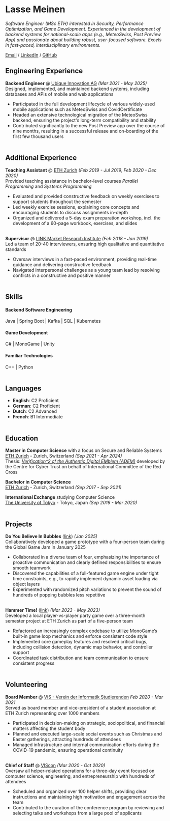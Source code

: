 # Lasse Meinen

_Software Engineer (MSc ETH) interested in Security, Performance Optimization, and Game Development. Experienced in the development of backend systems for national-scale apps (e.g., MeteoSwiss, Post Preview App) and passionate about building robust, user-focused software. Excels in fast-paced, interdisciplinary environments._

[Email](mailto:lasse.meinen@proton.me) / [LinkedIn](https://www.linkedin.com/in/lasse-meinen/) / [GitHub](https://github.com/lmeinen) 

## Engineering Experience

**Backend Engineer** @ [Ubique Innovation AG](https://www.ubique.ch/) _(Mar 2021 - May 2025)_ <br>
Designed, implemented, and maintained backend systems, including
databases and APIs of mobile and web applications
- Participated in the full development lifecycle of various widely-used
mobile applications such as MeteoSwiss and CovidCertificate
- Headed an extensive technological migration of the MeteoSwiss
backend, ensuring the project's long-term compatibility and stability
- Contributed significantly to the new Post Preview app over the course
of nine months, resulting in a successful release and on-boarding of
the first few thousand users
<br><br>

## Additional Experience

**Teaching Assistant** @ [ETH Zurich](https://ethz.ch/) _(Feb 2019 - Jul 2019, Feb 2020 - Dec 2020)_ <br>
Provided teaching assistance in bachelor-level courses *Parallel Programming*
and *Systems Programming*
- Evaluated and provided constructive feedback on weekly exercises to
support students throughout the semester
- Led weekly exercise sessions, explaining core concepts and
encouraging students to discuss assignments in-depth
- Organized and delivered a 5-day exam preparation workshop, incl. the
development of a 60-page workbook, exercises, and slides
<br><br>

**Supervisor** @ [LINK Market Research Institute](https://www.link.ch/) _(Feb 2018 - Jan 2019)_ <br>
Led a team of 20-40 interviewers, ensuring high qualitative and quantitative
standards
- Oversaw interviews in a fast-paced environment, providing real-time
guidance and delivering constructive feedback
- Navigated interpersonal challenges as a young team lead by resolving
conflicts in a constructive and positive manner
<br><br>

## Skills
#### Backend Software Engineering
Java | Spring Boot | Kafka | SQL | Kubernetes

#### Game Development
C# | MonoGame | Unity

#### Familiar Technologies
C++ | Python
<br><br>

## Languages

- **English**: C2 Proficient
- **German**: C2 Proficient
- **Dutch**: C2 Advanced
- **French**: B1 Intermediate 
<br><br>

## Education

**Master in Computer Science** with a focus on Secure and Reliable Systems<br>
[ETH Zurich](https://ethz.ch/) - Zurich, Switzerland _(Sep 2021 - Apr 2024)_ <br>
Thesis: [_Verification^2 of the Authentic Digital EMblem (ADEM)_](https://ethz.ch/content/dam/ethz/special-interest/infk/chair-program-method/pm/documents/Education/Theses/Lasse_Meinen_MA_Description.pdf) developed by the Centre for Cyber Trust on behalf of International Committee of the Red Cross <br>

**Bachelor in Computer Science**<br>
[ETH Zurich](https://ethz.ch/) - Zurich, Switzerland _(Sep 2017 - Sep 2021)_

**International Exchange** studying Computer Science<br>
[The University of Tokyo](https://www.u-tokyo.ac.jp/en/) - Tokyo, Japan _(Sep 2019 - Mar 2020)_
<br><br>

## Projects
**Do You Believe In Bubbles** ([link](https://globalgamejam.org/games/2025/untitled-bubbles-3)) _(Jan 2025)_ <br>
Collaboratively developed a game prototype with a four-person team during the Global Game Jam in January 2025
- Collaborated in a diverse team of four, emphasizing the importance of proactive communication and clearly defined responsibilities to ensure smooth teamwork
- Discovered the capabilities of a full-featured game engine under tight time constraints, e.g., to rapidly implement dynamic asset loading via object layers
- Experimented with randomized pitch variations to prevent the sound of hundreds of popping bubbles less repetitive
<br><br>

**Hammer Time!** ([link](https://lonely-hermit.itch.io/hammertime)) _(Mar 2023 - May 2023)_ <br>
Developed a local player-vs-player party game over a three-month semester project at ETH Zurich as part of a five-person team
- Refactored an increasingly complex codebase to utilize MonoGame’s built-in game loop mechanics and enforce consistent code style
- Implemented core gameplay features and resolved critical bugs, including collision detection, dynamic map behavior, and controller support
- Coordinated task distribution and team communication to ensure consistent progress
<br><br>

## Volunteering

**Board Member** @ [VIS - Verein der Informatik Studierenden](https://vis.ethz.ch/) _Feb 2020 - Mar 2021_ <br>
Served as board member and vice-president of a student association at ETH Zurich representing over 1000 members
- Participated in decision-making on strategic, sociopolitical, and financial matters affecting the student body
- Planned and executed large-scale social events such as Christmas and Easter gatherings, attracting hundreds of attendees
- Managed infrastructure and internal communication efforts during the COVID-19 pandemic, ensuring operational continuity
<br><br>

**Chief of Staff** @ [VIScon](https://viscon.vis.ethz.ch/) _(Mar 2020 - Oct 2020)_ <br>
Oversaw all helper-related operations for a three-day event focused on computer science, engineering, and entrepreneurship with hundreds of attendees
- Scheduled and organized over 100 helper shifts, providing clear instructions and maintaining high motivation and engagement across the team
- Contributed to the curation of the conference program by reviewing and selecting talks and workshops from a large pool of applicants
<br><br>



